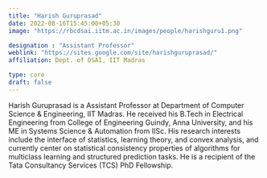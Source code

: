 ```yaml
---
title: "Harish Guruprasad"
date: 2022-08-16T15:45:00+05:30
image: "https://rbcdsai.iitm.ac.in/images/people/harishguru1.png"

designation : "Assistant Professor"
weblink: "https://sites.google.com/site/harishguruprasad/"
affiliation: Dept. of DSAI, IIT Madras

type: core
draft: false
---
```


Harish Guruprasad is a Assistant Professor at Department of Computer Science & Engineering, IIT Madras. He received his B.Tech in Electrical Engineering from College of Engineering Guindy, Anna University, and his ME in Systems Science & Automation from IISc. His research interests include the interface of statistics, learning theory, and convex analysis, and currently center on statistical consistency properties of algorithms for multiclass learning and structured prediction tasks. He is a recipient of the Tata Consultancy Services (TCS) PhD Fellowship.
